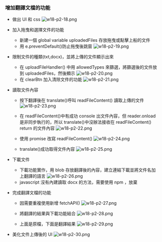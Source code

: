 ### 增加翻譯文檔的功能

- 做出 UI 和 css
  ![w18-p2-18.png](https://ztflbjygdewbkwpghxwx.supabase.co/storage/v1/object/public/md-img/img/w18-p2-18.png)

- 加入拖曳和選擇文件的功能

  - 新建一個 global variable uploadedFiles 存放拖曳或點擊上船的文件
  - 用 e.preventDefault()防止拖曳後跳窗
    ![w18-p2-19.png](https://ztflbjygdewbkwpghxwx.supabase.co/storage/v1/object/public/md-img/img/w18-p2-19.png)

- 限制文件的種類(txt,docx)，並將上傳的文件顯示出來

  - 在 uploadFileHandler() 中用 allowedTypes 來篩選，將篩選後的文件放到 uploadedFiles，然後顯示
    ![w18-p2-20.png](https://ztflbjygdewbkwpghxwx.supabase.co/storage/v1/object/public/md-img/img/w18-p2-20.png)
  - 在 clearBtn 加入清除文件的功能
    ![w18-p2-21.png](https://ztflbjygdewbkwpghxwx.supabase.co/storage/v1/object/public/md-img/img/w18-p2-21.png)

- 讀取文件內容

  - 按下翻譯後在 translate()呼叫 readFileContent() 讀取上傳的文件
    ![w18-p2-23.png](https://ztflbjygdewbkwpghxwx.supabase.co/storage/v1/object/public/md-img/img/w18-p2-23.png)
  - 在 readFileContent()中有成功 console 出文件內容，但 reader.onload 是非同步執行的，所以 translate()中沒辦法接收在 readFileContent() return 的文件內容
    ![w18-p2-22.png](https://ztflbjygdewbkwpghxwx.supabase.co/storage/v1/object/public/md-img/img/w18-p2-22.png)

  - 使用 promise 改寫 readFileContent()
    ![w18-p2-24.png](https://ztflbjygdewbkwpghxwx.supabase.co/storage/v1/object/public/md-img/img/w18-p2-24.png)

  - translate()成功取得文件內容
    ![w18-p2-25.png](https://ztflbjygdewbkwpghxwx.supabase.co/storage/v1/object/public/md-img/img/w18-p2-25.png)

- 下載文件

  - 下載功能實作，用 blob 存放翻譯後的內容，建立連結下載並將文件名加上翻譯的語言
    ![w18-p2-26.png](https://ztflbjygdewbkwpghxwx.supabase.co/storage/v1/object/public/md-img/img/w18-p2-26.png)
  - javascript 沒有內建讀取 docx 的方法，需要使用 npm ，放棄

- 完成翻譯文檔的功能

  - 因需要重複使用新增 fetchAPI()
    ![w18-p2-27.png](https://ztflbjygdewbkwpghxwx.supabase.co/storage/v1/object/public/md-img/img/w18-p2-27.png)

  - 將翻譯的結果與下載功能結合
    ![w18-p2-28.png](https://ztflbjygdewbkwpghxwx.supabase.co/storage/v1/object/public/md-img/img/w18-p2-28.png)

  - 上面是原檔，下面是翻譯結果
    ![w18-p2-29.png](https://ztflbjygdewbkwpghxwx.supabase.co/storage/v1/object/public/md-img/img/w18-p2-29.png)

- 美化文件上傳後的 UI
  ![w18-p2-30.png](https://ztflbjygdewbkwpghxwx.supabase.co/storage/v1/object/public/md-img/img/w18-p2-30.png)
